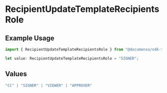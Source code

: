 # RecipientUpdateTemplateRecipientsRole

## Example Usage

```typescript
import { RecipientUpdateTemplateRecipientsRole } from "@documenso/sdk-typescript/models/operations";

let value: RecipientUpdateTemplateRecipientsRole = "SIGNER";
```

## Values

```typescript
"CC" | "SIGNER" | "VIEWER" | "APPROVER"
```
